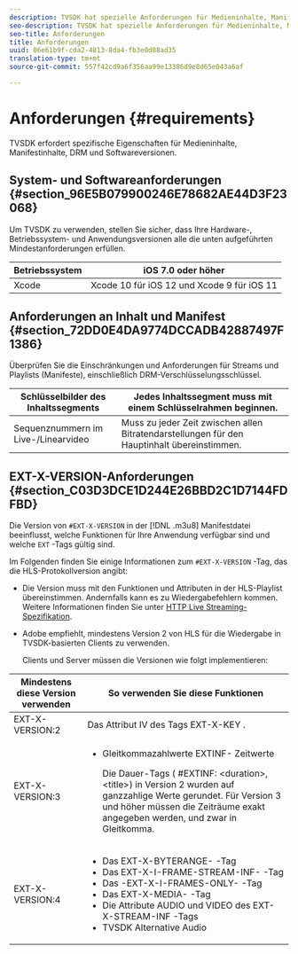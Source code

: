 ```yaml
---
description: TVSDK hat spezielle Anforderungen für Medieninhalte, Manifestinhalte, DRM und Softwareversionen.
seo-description: TVSDK hat spezielle Anforderungen für Medieninhalte, Manifestinhalte, DRM und Softwareversionen.
seo-title: Anforderungen
title: Anforderungen
uuid: 06e61b9f-cda2-4813-8da4-fb3e0d88ad35
translation-type: tm+mt
source-git-commit: 557f42cd9a6f356aa99e13386d9e8d65e043a6af

---
```



# Anforderungen {#requirements}

TVSDK erfordert spezifische Eigenschaften für Medieninhalte, Manifestinhalte, DRM und Softwareversionen.

## System- und Softwareanforderungen {#section_96E5B079900246E78682AE44D3F23068}

Um TVSDK zu verwenden, stellen Sie sicher, dass Ihre Hardware-, Betriebssystem- und Anwendungsversionen alle die unten aufgeführten Mindestanforderungen erfüllen.

| Betriebssystem | iOS 7.0 oder höher |
|---|---|
| Xcode | Xcode 10 für iOS 12 und Xcode 9 für iOS 11 |

## Anforderungen an Inhalt und Manifest {#section_72DD0E4DA9774DCCADB42887497F1386}

Überprüfen Sie die Einschränkungen und Anforderungen für Streams und Playlists (Manifeste), einschließlich DRM-Verschlüsselungsschlüssel.

| Schlüsselbilder des Inhaltssegments | Jedes Inhaltssegment muss mit einem Schlüsselrahmen beginnen. |
|---|---|
| Sequenznummern im Live-/Linearvideo | Muss zu jeder Zeit zwischen allen Bitratendarstellungen für den Hauptinhalt übereinstimmen. |

## EXT-X-VERSION-Anforderungen {#section_C03D3DCE1D244E26BBD2C1D7144FDFBD}

Die Version von `#EXT-X-VERSION` in der [!DNL .m3u8] Manifestdatei beeinflusst, welche Funktionen für Ihre Anwendung verfügbar sind und welche `EXT` -Tags gültig sind.

Im Folgenden finden Sie einige Informationen zum `#EXT-X-VERSION` -Tag, das die HLS-Protokollversion angibt:

* Die Version muss mit den Funktionen und Attributen in der HLS-Playlist übereinstimmen. Andernfalls kann es zu Wiedergabefehlern kommen. Weitere Informationen finden Sie unter [HTTP Live Streaming-Spezifikation](https://datatracker.ietf.org/doc/draft-pantos-http-live-streaming/?include_text=1).
* Adobe empfiehlt, mindestens Version 2 von HLS für die Wiedergabe in TVSDK-basierten Clients zu verwenden.

   Clients und Server müssen die Versionen wie folgt implementieren:

<table frame="all" colsep="1" rowsep="1" id="table_62EB98EDD9DE49EC84CB1C7D59BC40E6"> 
 <thead> 
  <tr rowsep="1"> 
   <th colname="1" class="entry"> Mindestens diese Version verwenden </th> 
   <th colname="2" class="entry"> So verwenden Sie diese Funktionen </th> 
  </tr> 
 </thead>
 <tbody> 
  <tr rowsep="1"> 
   <td colname="1"> <span class="codeph"> EXT-X-VERSION:2 </span> </td> 
   <td colname="2"> Das Attribut IV des <span class="codeph"> Tags EXT-X-KEY </span> . </td> 
  </tr> 
  <tr rowsep="1"> 
   <td colname="1"> <span class="codeph"> EXT-X-VERSION:3 </span> </td> 
   <td colname="2"> 
    <ul id="ul_C9500D3F934848639C204BF248F139FF"> 
     <li id="li_535A7E3FABCB46FE872A7EA5DE2A1784">Gleitkommazahlwerte <span class="codeph"> EXTINF- </span> Zeitwerte <p>Die Dauer-Tags ( <span class="codeph"> #EXTINF: </span>&lt;duration&gt;,&lt;title&gt;) in Version 2 wurden auf ganzzahlige Werte gerundet. Für Version 3 und höher müssen die Zeiträume exakt angegeben werden, und zwar in Gleitkomma. </p> </li> 
    </ul> </td> 
  </tr> 
  <tr rowsep="0"> 
   <td colname="1"> <span class="codeph"> EXT-X-VERSION:4 </span> </td> 
   <td colname="2"> 
    <ul id="ul_3355A6CBBE2141DDB92660BB4B604D70"> 
     <li id="li_5E73D41AF6DC4CEE88D6C029FFCFC350">Das <span class="codeph"> EXT-X-BYTERANGE- </span> -Tag </li> 
     <li id="li_BF5141F516F749E5890860D487EB5287">Das <span class="codeph"> EXT-X-I-FRAME-STREAM-INF- </span> -Tag </li> 
     <li id="li_E0D399A13812499B94107CDE62998EE9">Das <span class="codeph"> -EXT-X-I-FRAMES-ONLY- </span> -Tag </li> 
     <li id="li_A7783AFF99854EFBBAECD2967E4CBF2B">Das <span class="codeph"> EXT-X-MEDIA- </span> -Tag </li> 
     <li id="li_15AE652F33C1454AA90DDC65E7D6C2FD">Die <span class="codeph"> Attribute AUDIO </span> und <span class="codeph"> VIDEO </span> des <span class="codeph"> EXT-X-STREAM-INF </span> -Tags </li> 
     <li id="li_DB2A7847D5884F6E91FD9E78101FBCA5">TVSDK Alternative Audio </li> 
    </ul> </td> 
  </tr> 
 </tbody> 
</table>